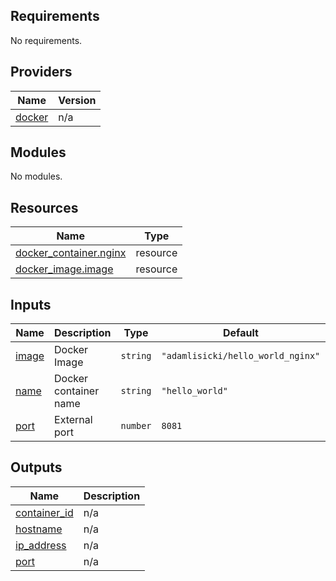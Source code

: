 <!-- BEGIN_TF_DOCS -->
## Requirements

No requirements.

## Providers

| Name | Version |
|------|---------|
| <a name="provider_docker"></a> [docker](#provider\_docker) | n/a |

## Modules

No modules.

## Resources

| Name | Type |
|------|------|
| [docker_container.nginx](https://registry.terraform.io/providers/kreuzwerker/docker/latest/docs/resources/container) | resource |
| [docker_image.image](https://registry.terraform.io/providers/kreuzwerker/docker/latest/docs/resources/image) | resource |

## Inputs

| Name | Description | Type | Default | Required |
|------|-------------|------|---------|:--------:|
| <a name="input_image"></a> [image](#input\_image) | Docker Image | `string` | `"adamlisicki/hello_world_nginx"` | no |
| <a name="input_name"></a> [name](#input\_name) | Docker container name | `string` | `"hello_world"` | no |
| <a name="input_port"></a> [port](#input\_port) | External port | `number` | `8081` | no |

## Outputs

| Name | Description |
|------|-------------|
| <a name="output_container_id"></a> [container\_id](#output\_container\_id) | n/a |
| <a name="output_hostname"></a> [hostname](#output\_hostname) | n/a |
| <a name="output_ip_address"></a> [ip\_address](#output\_ip\_address) | n/a |
| <a name="output_port"></a> [port](#output\_port) | n/a |
<!-- END_TF_DOCS -->